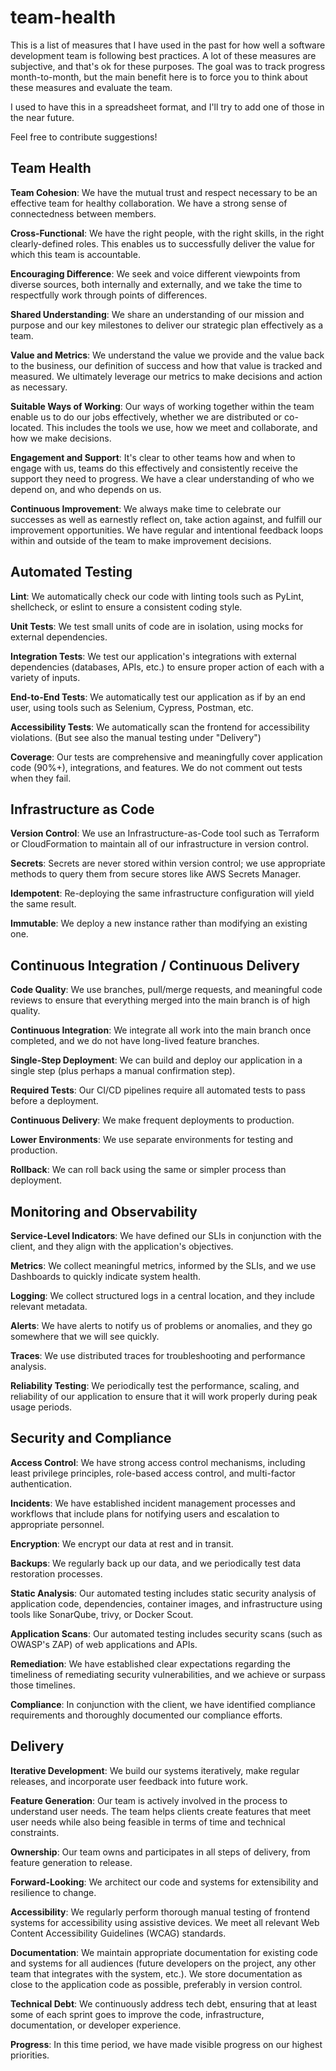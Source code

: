 # team-health

This is a list of measures that I have used in the past for how well a software development team is following best practices. A lot of these measures are subjective, and that's ok for these purposes. The goal was to track progress month-to-month, but the main benefit here is to force you to think about these measures and evaluate the team.

I used to have this in a spreadsheet format, and I'll try to add one of those in the near future.

Feel free to contribute suggestions!

## Team Health

**Team Cohesion**: We have the mutual trust and respect necessary to be an effective team for healthy collaboration. We have a strong sense of connectedness between members.

**Cross-Functional**: We have the right people, with the right skills, in the right clearly-defined roles. This enables us to successfully deliver the value for which this team is accountable.

**Encouraging Difference**: We seek and voice different viewpoints from diverse sources, both internally and externally, and we take the time to respectfully work through points of differences.

**Shared Understanding**: We share an understanding of our mission and purpose and our key milestones to deliver our strategic plan effectively as a team.

**Value and Metrics**: We understand the value we provide and the value back to the business, our definition of success and how that value is tracked and measured. We ultimately leverage our metrics to make decisions and action as necessary.

**Suitable Ways of Working**: Our ways of working together within the team enable us to do our jobs effectively, whether we are distributed or co-located. This includes the tools we use, how we meet and collaborate, and how we make decisions.

**Engagement and Support**: It's clear to other teams how and when to engage with us, teams do this effectively and consistently receive the support they need to progress. We have a clear understanding of who we depend on, and who depends on us.

**Continuous Improvement**: We always make time to celebrate our successes as well as earnestly reflect on, take action against, and fulfill our improvement opportunities. We have regular and intentional feedback loops within and outside of the team to make improvement decisions.

## Automated Testing

**Lint**: We automatically check our code with linting tools such as PyLint, shellcheck, or eslint to ensure a consistent coding style.

**Unit Tests**: We test small units of code are in isolation, using mocks for external dependencies.

**Integration Tests**: We test our application's integrations with external dependencies (databases, APIs, etc.) to ensure proper action of each with a variety of inputs.

**End-to-End Tests**: We automatically test our application as if by an end user, using tools such as Selenium, Cypress, Postman, etc.

**Accessibility Tests**: We automatically scan the frontend for accessibility violations. (But see also the manual testing under "Delivery")

**Coverage**: Our tests are comprehensive and meaningfully cover application code (90%+), integrations, and features. We do not comment out tests when they fail.

## Infrastructure as Code

**Version Control**: We use an Infrastructure-as-Code tool such as Terraform or CloudFormation to maintain all of our infrastructure in version control.

**Secrets**: Secrets are never stored within version control; we use appropriate methods to query them from secure stores like AWS Secrets Manager.

**Idempotent**: Re-deploying the same infrastructure configuration will yield the same result.

**Immutable**: We deploy a new instance rather than modifying an existing one.

## Continuous Integration / Continuous Delivery

**Code Quality**: We use branches, pull/merge requests, and meaningful code reviews to ensure that everything merged into the main branch is of high quality.

**Continuous Integration**: We integrate all work into the main branch once completed, and we do not have long-lived feature branches.

**Single-Step Deployment**: We can build and deploy our application in a single step (plus perhaps a manual confirmation step).

**Required Tests**: Our CI/CD pipelines require all automated tests to pass before a deployment.

**Continuous Delivery**: We make frequent deployments to production.

**Lower Environments**: We use separate environments for testing and production.

**Rollback**: We can roll back using the same or simpler process than deployment.

## Monitoring and Observability

**Service-Level Indicators**: We have defined our SLIs in conjunction with the client, and they align with the application's objectives.

**Metrics**: We collect meaningful metrics, informed by the SLIs, and we use Dashboards to quickly indicate system health.

**Logging**: We collect structured logs in a central location, and they include relevant metadata.

**Alerts**: We have alerts to notify us of problems or anomalies, and they go somewhere that we will see quickly.

**Traces**: We use distributed traces for troubleshooting and performance analysis.

**Reliability Testing**: We periodically test the performance, scaling, and reliability of our application to ensure that it will work properly during peak usage periods.

## Security and Compliance

**Access Control**: We have strong access control mechanisms, including least privilege principles, role-based access control, and multi-factor authentication.

**Incidents**: We have established incident management processes and workflows that include plans for notifying users and escalation to appropriate personnel.

**Encryption**: We encrypt our data at rest and in transit.

**Backups**: We regularly back up our data, and we periodically test data restoration processes.

**Static Analysis**: Our automated testing includes static security analysis of application code, dependencies, container images, and infrastructure using tools like SonarQube, trivy, or Docker Scout.

**Application Scans**: Our automated testing includes security scans (such as OWASP's ZAP) of web applications and APIs.

**Remediation**: We have established clear expectations regarding the timeliness of remediating security vulnerabilities, and we achieve or surpass those timelines.

**Compliance**: In conjunction with the client, we have identified compliance requirements and thoroughly documented our compliance efforts.

## Delivery

**Iterative Development**: We build our systems iteratively, make regular releases, and incorporate user feedback into future work.

**Feature Generation**: Our team is actively involved in the process to understand user needs. The team helps clients create features that meet user needs while also being feasible in terms of time and technical constraints.

**Ownership**: Our team owns and participates in all steps of delivery, from feature generation to release.

**Forward-Looking**: We architect our code and systems for extensibility and resilience to change.

**Accessibility**: We regularly perform thorough manual testing of frontend systems for accessibility using assistive devices. We meet all relevant Web Content Accessibility Guidelines (WCAG) standards.

**Documentation**: We maintain appropriate documentation for existing code and systems for all audiences (future developers on the project, any other team that integrates with the system, etc.). We store documentation as close to the application code as possible, preferably in version control.

**Technical Debt**: We continuously address tech debt, ensuring that at least some of each sprint goes to improve the code, infrastructure, documentation, or developer experience.

**Progress**: In this time period, we have made visible progress on our highest priorities.
